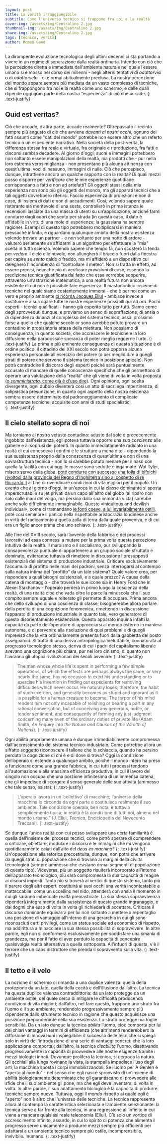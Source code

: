 ```yaml
---
layout: post
title: La verità irraggiungibile
subtitle: Come l'universo tecnico si frappone fra noi e la realtà
cover-img: /assets/img/Centralino 2.jpg
thumbnail-img: /assets/img/Centralino 2.jpg
share-img: /assets/img/Centralino 2.jpg
tags: [tecnica, verità]
author: Romeo Gand
---
```

La dirompente evoluzione tecnologica degli ultimi decenni ci sta portando a vivere in un regime di separazione dalla realtà ordinaria. Intendo con ciò che la percezione diretta e immediata dell'ambiente naturale nel quale l’essere umano si è mosso nel corso dei millenni - negli alterni tentativi di *adattarvisi* o di *adattarselo* - ci è ormai abitualmente preclusa. La nostra percezione del mondo appare sempre più mediata da un vasto complesso di tecniche, che si frappongono fra noi e la realtà come uno schermo, e dalle quali dipende oggi gran parte della nostra “esperienza” di ciò che accade. 
{: .text-justify}
## Quid est veritas?

Ciò che accade, d’altra parte, accade realmente? Oltrepassato il recinto sempre più angusto di ciò che avviene *davanti ai nostri occhi*, ognuno dei fatti assunti come "dati del mondo" potrebbe non essere altro che un referto tecnico o un espediente narrativo. Nella società della post-verità, la differenza stessa fra reale e virtuale, fra originale e riproduzione, fra fatti e discorsi sembra decadere. Al giorno d'oggi, suoni e immagini potrebbero non soltanto essere manipolazioni della realtà, ma prodotti che - pur nella loro estrema verosimiglianza - non presentano più alcuna attinenza con quest'ultima: voci di nessuno, immagini di nulla. Ciò che percepisco, dunque, intrattiene ancora un qualche rapporto con la realtà? Di quali mezzi posso disporre per *verificare* che le mie esperienze quotidiane corrispondano a fatti e non ad artefatti? Gli oggetti stessi della mia esperienza non sono più gli oggetti del mondo, ma gli apparati tecnici che a tali oggetti dovrebbero riferirsi. Faccio esperienza di proiezioni e non di cose, di insiemi di dati e non di accadimenti. Così, volendo sapere quale ristorante sia meritevole di una sosta, controllerò in prima istanza le recensioni lasciate da una massa di utenti su un’applicazione, anziché farmi condurre dagli odori che sento per strada (in questo caso, il dato è affidabile in virtù di una mole di esperienze: la gaussiana ha sempre ragione). Esempi di questo tipo potrebbero moltiplicarsi in maniera pressoché infinita, e riguardano qualunque ambito della nostra esistenza: volendo trovare un partner - e non soltanto per una notte di ardore - valuterò seriamente se affidarmi a un algoritmo per effettuare la "mia" scelta in tutta scienza. Volendo sapere che tempo fa, non scosterò la tenda per *vedere* il cielo e le nuvole, non allungherò il braccio fuori dalla finestra per capire se *sento* caldo o freddo, ma mi affiderò a un dispositivo cui delegherò l'incombenza di “controllare il meteo”. Non si tratta in effetti, ad essere precisi, neanche più di verificare *previsioni* di cose, essendo la predizione tecnica giustificata dal fatto che essa vorrebbe sopperire, attraverso un’astrazione matematica, a una realtà futura non ancora esistente di cui non è possibile fare esperienza. Il mastodontico insieme di tecniche nel quale siamo costantemente immersi - che è per noi come un vero e proprio ambiente [ci ricorda Jacques Ellul](https://www.treccani.it/enciclopedia/tecnica_(Enciclopedia-del-Novecento)/) - ambisce invece a sostituire e a surrogare tutte le nostre esperienze possibili *qui ed ora*. Pochi esperti - tecnici qualificati - hanno già esperito tutto per tutti. Siamo come degli sprovveduti dunque, e proviamo un senso di sopraffazione, di ansia o di dipendenza dinanzi al complesso del sistema tecnico, assai prossimo forse a quello che qualche secolo or sono avrebbe potuto provare un contadino in propiziatoria attesa della mietitura. Non possiamo di conseguenza, in quanto società, che accrescere le tecniche e la loro diffusione nella paradossale speranza di poter meglio reggerne l’urto. 
{: .text-justify}
La prima e più eminente conseguenza di questa situazione è di ordine politico: il cittadino del XXI secolo non potrà opporre alcuna esperienza personale all'esercizio del potere (o per meglio dire a quegli strati di potere che servono il sistema tecnico in posizione apicale). Non potrà contraddire il discorso degli esperti poiché sarà puntualmente accusato di mancare di quelle conoscenze specifiche che gli permettono di operare una valutazione della “realtà” che gli viene di volta in volta proposta ([o *somministrata*, come già è d'uso dire](https://www.ilfattoquotidiano.it/2021/11/28/lidea-di-informazione-di-monti-in-pandemia-bisogna-trovare-modalita-meno-democratiche-ci-vuole-un-sistema-che-dosi-dallalto-video-la7/6408110/)). Ogni opinione, ogni scelta divergente, ogni dubbio diventerà così un atto di sacrilega impertinenza, di solipsistica presunzione, in quanto ogni aspetto della nostra esistenza sembra essere determinato dal padroneggiamento di complicate competenze tecniche, acquisite con anni di studi specialistici.  
{: .text-justify}
## Il cielo stellato sopra di noi

Ma torniamo al nostro vetusto contadino: adusto dal sole e precocemente ingobbito dall'esistenza, egli poteva tuttavia opporre una *sua coscienza* alle gabelle e ai soprusi dei potenti. In quanto immediatamente radicato in una realtà di cui conosceva i confini e le strutture a mena dito - dipendendo la sua sussistenza proprio dalla conoscenza di quest’ultima e non di una sovrastruttura tecnica - non lo si sarebbe potuto menare per il naso con quella la facilità con cui oggi le masse sono sedotte e ingannate.  Wat Tyler, misero servo della gleba, [poté condurre con successo una folla di bifolchi rivoltosi dalla provincia del Regno d'Inghilterra sino al cospetto di re Riccardo II](https://it.wikipedia.org/wiki/Rivolta_dei_contadini) al fine di rivendicare condizioni di vita migliori per il popolo. Un evento che al giorno d'oggi, in un'epoca in cui la classe dominante si sposta imperscrutabile su jet privati da un capo all'altro del globo (al riparo non solo dalle mani del volgo, ma persino dalla sua immonda vista) sarebbe anche solo difficilmente immaginabile. Questo «iniquitous and devilish individual», come ci tramandano [le fonti coeve, a lui invariabilmente ostili](https://it.wikipedia.org/wiki/Cronache_di_Froissart), poté così seminare il panico nella rispettabile aristocrazia londinese anche in virtù del radicamento a quella zolla di terra dalla quale proveniva, e di cui era un figlio ancor prima che uno schiavo.
{: .text-justify}

Alle fine del XVIII secolo, sarà l’avvento della fabbrica e dei processi lavorativi ad essa connessi a mutare per la prima volta questa percezione intuitiva della realtà. Il marxismo e il socialismo, pur sviluppando la consapevolezza puntuale di appartenere a un gruppo sociale sfruttato e dominato, eviteranno tuttavia di rimettere in discussione i presupposti esistenziali del sistema di produzione industriale. Criticare esclusivamente l’accumulo di profitto nelle mani dei padroni, senza interrogarsi al contempo sulla natura intima del “profitto”  da un tale sistema? Quale valore crea, per rispondere a quali bisogni esistenziali, e a quale prezzo? A causa della catena di montaggio - che troverà le sue icone sia in Henry Ford che in Alexei Stakhanov - l'operaio perderà in primo luogo la coscienza della realtà, di una realtà cioè che vada oltre la parcella minuscola che il suo compito sempre uguale e reiterato gli permette di occupare. Prima ancora che dello sviluppo di una coscienza di classe, bisognerebbe allora parlare della perdita di una cognizione fenomenica, rimettendo in discussione l’apparato di produzione industriale in quanto tale, vero generatore di questo disorientamento esistenziale. Questo apparato inquina infatti la capacità da parte dell’operatore di approcciarsi al mondo esterno in maniera autonoma, e di pervenire alla risoluzione di quei problemi e di quegli imprevisti che la vita ordinariamente presenta fuori dalla gabbietta del posto assegnatoci. Si tratta di una deriva antropologica ineluttabile, connaturata al progresso tecnologico stesso, deriva di cui i padri del capitalismo liberale avevano una cognizione più chiara, pur nel loro cinismo, di quanto non l'avranno gli utopici rivoluzionari dei secoli avvenire:
{: .text-justify}
>The man whose whole life is spent in performing a few simple operations, of which the effects are perhaps always the same, or very nearly the same, has no occasion to exert his understanding or to exercise his invention in finding out expedients for removing difficulties which never occur. He naturally loses, therefore, the habit of such exertion, and generally becomes as stupid and ignorant as it is possible for a human creature to become. The torpor of his mind renders him not only incapable of relishing or bearing a part in any rational conversation, but of conceiving any generous, noble, or tender sentiment, and consequently of forming any just judgment concerning many even of the ordinary duties of private life (Adam Smith, *An Enquiry into the Nature and Causes of the Wealth of Nations*).
{: .text-justify}

Ogni abilità propriamente umana è dunque irrimediabilmente compromessa dall'accrescimento del sistema tecnico-industriale. Come potrebbe allora un siffatto soggetto riconoscere il tallone che lo schiaccia, quando ha persino perduto la cognizione di chi è e di dove si trova? Oggi la condizione dell’operaio si estende a qualunque ambito, poiché il mondo intero ha preso a funzionare come una grande fabbrica, in cui tutti i processi tendono all'automazione e alla massima efficienza produttiva; in cui il lavoro del singolo non occupa che una porzione infinitesima di un'immensa catena, che gli impedisce di scorgere il senso generale delle sue attività (ammesso che tale senso, esista):
{: .text-justify}

>L’operaio lavora in un ‘collettivo’ di macchine; l’universo della macchina lo circonda da ogni parte e costituisce realmente il suo ambiente. Tale condizione operaia, ben nota, è tuttavia semplicemente tipica; in realtà è la condizione di tutti noi, almeno nel mondo urbano.” (J. Ellul, *Tecnica*, Enciclopedia del Novecento Treccani).
{: .text-justify}

Se dunque l’unica realtà con cui posso sviluppare una certa familiarità è quella dell’insieme dei processi tecnici, come potrò sperare di comprendere o criticare, obiettare, modulare i discorsi e le immagini che mi vengono quotidianamente calati dall’alto del *deus ex machina*?
{: .text-justify}
Un'opposizione alla retorica precostituita, dunque, non potrà che arrivare da quegli strati di popolazione che si trovano ai margini della civiltà tecnologica (sempre ammesso che esistano ormai segmenti di popolazione di questo tipo). Viceversa, più un soggetto risulterà incorporato all’interno dell’apparato tecnologico, più sarà compromessa la sua capacità di reagire ai discorsi imposti. Tanto più si troverà ai vertici di questo sistema, tanto più il parere degli altri esperti costituirà ai suoi occhi una verità incontestabile e inattaccabile: come un uccellino nel nido, attenderà con ansia il momento in cui gli saranno imbeccate realtà premasticate. La sua stessa sopravvivenza dipenderà integralmente dalla sussistenza di questo grande ingranaggio, e dai dogmi che esso di volta in volta gli richiederà di accettare. Criticare il discorso dominante equivarrà per lui non soltanto a mettere a repentaglio una posizione di vantaggio all’interno di una gerarchia in cui gli sono riconosciuti certi privilegi, come un status sociale ed economico di rispetto, ma addirittura a minacciare la sua stessa possibilità di sopravvivere. In altre parole, egli non si conformerà esclusivamente per soddisfare una smania di grandezza, ma per il fatto di aver perduto la capacità di concepire qualsivolgia realtà alternativa a quella sottoposta. All'infuori di questa, v'è il terrore che un caos distruttore che prenda il sopravvento sulla vita. 
{: .text-justify}
## Il tetto e il velo

La nozione di schermo ci rimanda a una duplice valenza: quella della protezione da un lato, quella della cecità e dell’illusione dall’altro. La tecnica ha questa duplice valenza contraddittoria: da un lato protegge da un ambiente ostile, del quale cerca di mitigare le difficoltà producendo condizioni di vita migliori; dall’altro, nel fare questo, frappone uno strato fra l’uomo e il suo ambiente, rendendolo progressivamente sempre più dipendente dallo strumento tecnico in ragione che questo acquisisce una posizione preponderante nella sua esistenza. Lo strato protegge ma toglie sensibilità. Da un lato dunque la tecnica *abilita* l’uomo, cioè comporta per lui dei chiari vantaggi in termini di efficienza (che altrimenti renderebbero la diffusione di innovazioni inspiegabile: il successo delle tecniche si spiega solo in virtù dell'introduzione di una serie di vantaggi concreti che la loro applicazione comporta); dall’altro, la tecnica *disabilita* l'uomo, disattivando progressivamente la capacità di provvedere alle nostre esigenze tramite i mezzi biologici innati. Dovunque prolifera la tecnica, si degrada la natura. Gli occhiali alla lunga rovinano la vista, la stampella impedisce l’uso degli arti, la macchina sposta i corpi immobilizzandoli. Se l’uomo per A Gehlen è “aperto al mondo” - nel senso che egli nasce sprovvisto di un’insieme di abilità biologicamente determinate che gli garantiscano di provvedere alle sfide che il suo ambiente gli pone, ma che egli deve inventarsi di volta in volta. In altre parole, il *suo* adattamento biologico è la capacità di produrre tecniche sempre nuove. Tuttavia, oggi il *mondo* rispetto al quale egli è “aperto” non è altro che l'universo delle tecniche. La tecnica rappresenta allora al contempo la caratteristica selezionata e l’ambiente selezionante: la tecnica serve a far fronte alla tecnica, in una regressione all’infinito in cui viene a mancare qualsiasi reale teleonomia (Ellul). C’è solo un vortice di accrescimento infinito, assurdo, in cui lo spirito di potenza che alimenta il progresso serve unicamente a produrre mezzi sempre più efficienti per adattarsi a un ambiente tecnico sempre più ostile, incomprensibile, invivibile. Inumano.
{: .text-justify}
